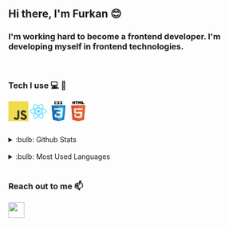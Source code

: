 ## Hi there, I'm Furkan :blush:

### I'm working hard to become a frontend developer. I'm developing myself in frontend technologies.

<br />

### Tech I use :computer: :rocket:

<img align = "left" height="40" width="40" src = "https://raw.githubusercontent.com/github/explore/80688e429a7d4ef2fca1e82350fe8e3517d3494d/topics/javascript/javascript.png">
<img align = "left" height="40" width="40" src = "https://raw.githubusercontent.com/github/explore/80688e429a7d4ef2fca1e82350fe8e3517d3494d/topics/react/react.png">
<img align = "left" height="40" width="40" src = "https://raw.githubusercontent.com/github/explore/80688e429a7d4ef2fca1e82350fe8e3517d3494d/topics/css/css.png">
<img align = "left" height="40" width="40" src = "https://raw.githubusercontent.com/github/explore/80688e429a7d4ef2fca1e82350fe8e3517d3494d/topics/html/html.png">

<br />
<br />
<br />
<br />

<details>
<summary>:bulb: Github Stats</summary> 
<img src="https://github-readme-stats.vercel.app/api?username=furkanpamuk&theme=radical">
</details>
<br />
<details>
<summary>:bulb: Most Used Languages</summary>
<img src="https://github-readme-stats.vercel.app/api/top-langs/?username=anuraghazra&layout=compact">
</details>

<br />

### Reach out to me :mailbox:

[<img height="32" width="32" src="https://unpkg.com/simple-icons@v6/icons/linkedin.svg" align="left" />][linkedin]

[linkedin]: https://www.linkedin.com/in/furkan-pamuk/


